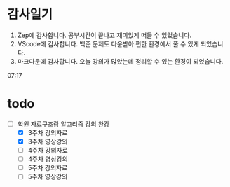 # 감사일기

1. Zep에 감사합니다. 공부시간이 끝나고 재미있게 떠들 수 있었습니다.
2. VScode에 감사합니다. 백준 문제도 다운받아 편한 환경에서 풀 수 있게 되었습니다.
3. 마크다운에 감사합니다. 오늘 강의가 많았는데 정리할 수 있는 환경이 되었습니다.

07:17

# todo

- [ ] 학원 자료구조랑 알고리즘 강의 완강
  - [x] 3주차 강의자료
  - [x] 3주차 영상강의
  - [ ] 4주차 강의자료
  - [ ] 4주차 영상강의
  - [ ] 5주차 강의자료
  - [ ] 5주차 영상강의
